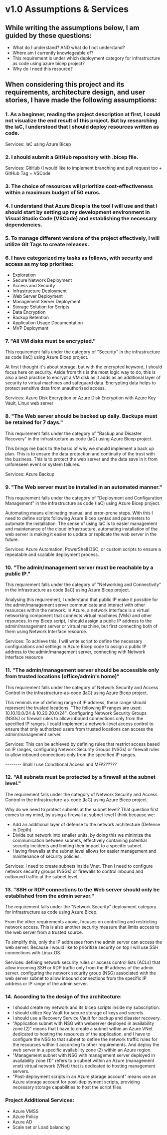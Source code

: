 # v1.0 Assumptions & Services

## While writing the assumptions below, I am guided by these questions:

- What do I understand? AND what do I not understand?
- Where am I currently knowlegeable of?
- This requirement is under which deployment category for infrastructure as code using azure bicep project?
- Why do I need this resource?

## When considering this project and its requirements, architecture design, and user stories, I have made the following assumptions:

### 1. As a beginner, reading the project description at first, I could not visualize the end result of this project. But by researching the IaC, I understood that I should deploy resources written as code.

Services: IaC using Azure Bicep

### 2. I should submit a GitHub repository with .bicep file.

Services: GitHub (I would like to implement branching and pull request too + GitHub Tag + VSCode

### 3. The choice of resources will prioritize cost-effectiveness within a maximum budget of 50 euros.

### 4. I understand that Azure Bicep is the tool I will use and that I should start by setting up my development environment in Visual Studio Code (VSCode) and establishing the necessary dependencies.

### 5. To manage different versions of the project effectively, I will utilize Git Tags to create releases.

### 6. I have categorized my tasks as follows, with security and access as my top priorities:

- Exploration
- Secure Network Deployment
- Access and Security
- Infrastructure Deployment
- Web Server Deployment
- Management Server Deployment
- Storage Solution for Scripts
- Data Encryption
- Backup Retention
- Application Usage Documentation
- MVP Deployment

### 7. "All VM disks must be encrypted."

This requirement falls under the category of "Security" in the infrastructure as code (IaC) using Azure Bicep project.

At first I thought it's about storage, but with the encrypted keyword, I should focus here on security. Aside from this is the most logic way to do, this is also a best practice to encrypt a VM disk as it adds as an additional layer of security to virtual machines and safeguard data. Encrypting data helps to protect sensitive data from unauthorised access.

Services: Azure Disk Encryption or Azure Disk Encryption with Azure Key Vault, Linux web server

### 8. "The Web server should be backed up daily. Backups must be retained for 7 days."

This requirement falls under the category of "Backup and Disaster Recovery" in the infrastructure as code (IaC) using Azure Bicep project.

This brings me back to the basic of why we should implement a back up plan. This is to ensure the data protection and continuity of the trust with the business. This is to protect the web server and the data save in it from unforeseen event or system failures.

Services: Azure Backup

### 9. "The Web server must be installed in an automated manner."

This requirement falls under the category of "Deployment and Configuration Management" in the infrastructure as code (IaC) using Azure Bicep project.

Automating means eliminating manual and error-prone steps. With this I need to define scripts following Azure Bicep syntax and parameters to automate the installation. The sense of using IaC is to easier management and maintenance of the cloud infrastracture, automating installation of the web server is making it easier to update or replicate the web server in the future.

Services: Azure Automation, PowerShell DSC, or custom scripts to ensure a repeatable and scalable deployment process.

### 10. "The admin/management server must be reachable by a public IP."

This requirement falls under the category of "Networking and Connectivity" in the infrastructure as code (IaC) using Azure Bicep project.

Analysing this requirement, I understand that public IP make it possible for the admin/management server communicate and interact with other resources within the network. In Azure, a network interface is a virtual networking component that connects virtual machines (VMs) and other resources. In my Bicep script, I should assign a public IP address to the admin/management server or virtual machine, but first connecting both of them using Network Interface resource.

Services: To achieve this, I will write script to define the necessary configurations and settings in Azure Bicep code to assign a public IP address to the admin/management server, connecting with Network Interface resource

### 11. "The admin/management server should be accessible only from trusted locations (office/admin's home)"

This requirement falls under the category of Network Security and Access Control in the infrastructure-as-code (IaC) using Azure Bicep project.

This reminds me of defining range of IP address, these range should represent the trusted locations. "The following IP ranges are used: 10.10.10.0/24 & 10.20.20.0/24". Configuring Network Security Groups (NSGs) or firewall rules to allow inbound connections only from the specified IP ranges. I could implement a network-level access control to ensure that only authorized users from trusted locations can access the admin/management server.

<!-- Network Security Group (NSG) is a fundamental networking resource in Azure that acts as a firewall to control network traffic -->

Services: This can be achieved by defining rules that restrict access based on IP ranges, configuring Network Security Groups (NSGs) or firewall rules to allow inbound connections only from the specified IP ranges.

-------- Shall I use Conditional Access and MFA??????

### 12. "All subnets must be protected by a firewall at the subnet level."

The requirement falls under the category of Network Security and Access Control in the infrastructure-as-code (IaC) using Azure Bicep project.

Why do we need to protect subnets at the subnet level? That question first comes to my mind, by using a firewall at subnet level I think because we:

- Add an additional layer of defense to the network architecture (Defense in Depth)
- Divide out network into smaller units, by doing this we minimize the communication between subnets, effectively containing potential security incidents and limiting their impact to a specific subnet.
- Having firewalls at the subnet level allows for easier management and maintenance of security policies.

Services: I need to create subnets inside Vnet. Then I need to configure network security groups (NSGs) or firewalls to control inbound and outbound traffic at the subnet level.

### 13. "SSH or RDP connections to the Web server should only be established from the admin server."

The requirement falls under the "Network Security" deployment category for infrastructure as code using Azure Bicep.

From the other requirements above, focuses on controlling and restricting network access. This is also another security measure that limits access to the web server from a trusted source.

To simplify this, only the IP addresses from the admin server can access the web server. Because I would like to prioritize security on top I will use SSH connections with Linux OS.

Services: defining network security rules or access control lists (ACLs) that allow incoming SSH or RDP traffic only from the IP address of the admin server. configuring the network security group (NSG) associated with the web server subnet to allow inbound connections from the specific IP address or IP range of the admin server.

### 14. According to the design of the architecture:

- I should create my network and its bicep scripts inside my subscription.
- I should utilize Key Vault for secure storage of keys and secrets.
- I should use a Recovery Service Vault for backup and disaster recovery.
- "Application subnet with NSG with webserver deployed in availability zone (2)" means that I have to create a subnet within an Azure VNet dedicated to hosting the resources of the application, and I have to configure the NSG to that subnet to define the network traffic rules for the resources within it according to other requirements. And deploy the web server in a specific availability zone (2) within an Azure region.
- "Management subnet with NSG with management server deployed in availability zone (1)" refers to a subnet within an Azure (management vnet) virtual network (VNet) that is dedicated to hosting management servers.
- "Post-deployment scripts in an Azure storage account" means use an Azure storage account for post-deployment scripts, providing necessary storage capabilities to host the script files.

### Project Additional Services:

- Azure VMSS
- Azure Policy
- Azure AD
- Scale set or Load balancing
